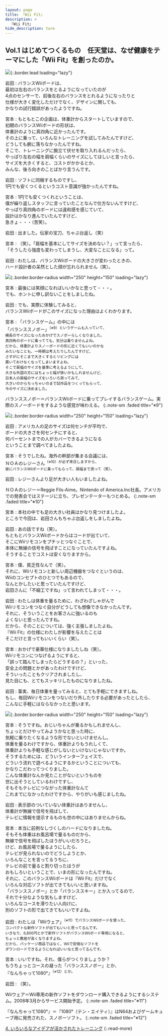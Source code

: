 ```yaml
---
layout: page
title: 『Wii Fit』
description: >
  『Wii Fit』
hide_description: ture
---
```


## Vol.1 はじめてつくるもの　任天堂は、なぜ健康をテーマにした「Wii Fit」を創ったのか。

![](/interviews/jp/wii/rfnj/vol1/img/mainvisual.jpg){:.border.lead loading="lazy"}

岩田
: バランスWiiボードは、<br>最初は左右のバランスをとるようになっていたのが<br>4点のセンサーで、前後左右のバランスをとれるようになったりと<br>仕様が大きく変化しただけでなく、デザインに関しても、<br>かなりの試行錯誤があったようですね。

宮本
: もともとこの企画は、体重計からスタートしていますので、<br>初期のバランスWiiボードの形状は、<br>体重計のように真四角に近かったんです。<br>その上に乗って、いろんなトレーニングを試してみたんですけど、<br>どうしても腑に落ちなかったんですね。<br>そこで、トレーニングに腕立て伏せを取り入れるんだったら、<br>やっぱり左右の幅を肩幅くらいのサイズにしてほしいと言ったら、<br>サイズを大きくすると、コストがかかるとか、<br>みんな、後ろ向きのことばかり言うんです。

岩田
: ソフトに同梱するものですし、<br>1円でも安くつくるというコスト意識が強かったんですね。

宮本
: 1円でも安くつくれということは、<br>僕が繰り返しスタッフに言っていたことなんで仕方ないんですけど、<br>やっぱり真四角のボードには違和感を感じていて、<br>設計はかなり進んでいたんですけど、<br>急きょ・・・（苦笑）。

岩田
: 出ました。伝家の宝刀、ちゃぶ台返し（笑）

宮本
: （笑）。「肩幅を基本にしてサイズを決めない？」って言ったら、<br>「そうしたら強度も変わってしまうし、大変なことになる」って。

岩田
: わたしは、バランスWiiボードの大きさが変わったときの、<br>ハード設計者の呆然とした顔が忘れられません（笑）。

![](/interviews/jp/wii/rfnj/vol1/img/photo8.jpg){:.border.border-radius width="250" height="150" loading="lazy"}

宮本
: 最後には笑顔になればいいかなと思って・・・。<br>でも、ホントに申し訳ないことをしましたね。

岩田
: でも、実際に体験してみると、<br>バランスWiiボードがこのサイズになった理由はよくわかります。

宮本
: 「バランスゲーム」の中には<br>「バランススノボー」<SUP>（※9）というゲームも入っていて、<br>横長のサイズになったおかげでスノボーらしくなりました。<br>真四角のボードに乗ってても、気分は乗りませんよね。<br>だから、体重計よりスノーボードの形に近くてもいいのかな<br>みたいなことも、一時期は考えたりしたんですけど、<br>さすがにそこまで大きくするとリビングには<br>置いておけなくなってしまいますよね。<br>そこで肩幅のサイズを基準に考えるようにして、<br>大きな外国の方にはちょっと幅が狭いかもしれませんけど、<br>日本人の肩幅のサイズをいろいろ測ってみて、<br>大きいのからちっちゃいのまで試作品をつくってもらって、<br>今のサイズに決めました。

バランススノボー＝バランスWiiボードに乗ってプレイするバランスゲーム。実際のスノーボードをするような感覚が味わえる。
{:.note-sm .faded title="※9"}

![](/interviews/jp/wii/rfnj/vol1/img/photo7.jpg){:.border.border-radius width="250" height="150" loading="lazy"}

岩田
: アメリカ人の足のサイズは何センチが平均で、<br>ボードの大きさを何センチにすると、<br>何パーセントまでの人がカバーできるようになる<br>ということまで調べてましたよね。

宮本
: そうでしたね。海外の幹部が集まる会議には、<br>ＮＯＡのレジーさん<SUP>（※10）が必ず来日しますから、<br>彼にバランスWiiボードに乗ってもらって、肩幅まで測って（笑）。

岩田
: レジーさんより足が大きい人もいましたよね。

ＮＯＡのレジー＝Reggie Fils-Aime。Nintendo of America.Inc社長。アメリカでの発表会ではステージに立ち、プレゼンテーターもつとめる。
{:.note-sm .faded title="※10"}

宮本
: 本社の中でも足の大きい社員はかなり見つけましたよ。<br>ところで今回は、岩田さんもちゃぶ台返しをしましたよね。

岩田
: あの話ですね（笑）。<br>もともとバランスWiiボードからはコードが出ていて、<br>そこにWiiリモコンをプチッとつなぐことで、<br>本体に無線の信号を飛ばすことになっていたんですよね。<br>そうすることでコストは安くなりますから。

宮本
: 僕、貧乏性なんで（笑）。<br>それに、Wiiリモコンと新しい周辺機器をつなぐというのは、<br>Wiiのコンセプトのひとつでもあるので、<br>なんとかしたいと思っていたんですけど、<br>岩田さんに「不細工ですね」って言われてしまって・・・。

岩田
: わたしは体重を量るために、わざわざしゃがんで<br>Wiiリモコンをつなぐ自分がどうしても想像できなかったんです。<br>それに、そういうことをお客さんに強いるのも<br>よくないと思ったんですね。<br>だから、そのことについては、強く主張しましたよね。<br>『Wii Fit』の仕様にわたしが影響を与えたことは<br>そこだけと言ってもいいくらい（笑）。

宮本
: おかげで豪華仕様になりましたしね（笑）。<br>Wiiリモコンにつなげるようにすると、<br>「誤って踏んでしまったらどうするの？」といった、<br>安全上の問題とかがあったわけですけど、<br>そういったこともクリアされましたし、<br>見た目にも、とてもスッキリしたものになりましたね。

岩田
: 事実、毎日体重を量ってみると、とても手軽にできますしね。<br>もし、毎回Wiiリモコンをつないだり外したりする必要があったとしたら、<br>こんなに手軽にはならなかったと思います。

![](/interviews/jp/wii/rfnj/vol1/img/photo9.jpg){:.border.border-radius width="250" height="150" loading="lazy"}

宮本
: そうですね。おじいちゃんが乗るかもしれませんし、<br>ちょっとだけやってみようかなと思った時に、<br>気軽に乗りたくなるような形でないといけませんし。<br>体重を量るわけですから、体重計よりもうれしくて、<br>体重計よりも手軽な感じがしないといけないじゃないですか。<br>そうするためには、どういうインターフェイスで、<br>どういう流れで遊べるようにするかということについても、<br>かなりこだわってつくりました。<br>こんな体重計なんか見たことがないというものを<br>世に出そうとしているわけですし、<br>そもそもテレビにつながった体重計なんて<br>これまでになかったわけですから、やりがいも感じましたね。

岩田
: 表示部のついていない体重計はありませんし、<br>体重計が無線で信号を飛ばして、<br>テレビに情報を提示するものも世の中にはありませんからね。

宮本
: 本当に前例なしづくしのハードになりましたね。<br>そもそも体重はお風呂場で量るものだから、<br>無線で信号を飛ばしたほうがいいだろうと。<br>けど、お風呂場で量るようにしたら、<br>テレビが見られないのでどうしようとか、<br>いろんなことを言ってるうちに、<br>テレビの前で量ると割り切ったほうが<br>おもしろいということで、いまの形になったんですね。<br>それに、このバランスWiiボードは『Wii Fit』だけでなく<br>いろんな対応ソフトが出てきてもいいと思いますね。<br>「バランススノボー」とか「バランススキー」とか入ってるので、<br>それで十分なような気もしますけど、<br>いろんなコースを滑りたい人向けに、<br>別のソフトの形で出てきてもいいですよね。

岩田
: わたしは「Wiiウェア」<SUP>（※11）でバランスWiiボードを使った、<br>コンパクトな新作ソフトが出てもいいと思ってるんです。<br>いきなり、6,800円とかで新作ソフトがバランスWiiボード専用になると、<br>ちょっと敷居が高くなりますよね。<br>だから、パッケージ商品ではなく、Wiiで安価なソフトを<br>ダウンロードできるようになればいいなと思ってるんです。

宮本
: いいですね。それ、僕らがつくりましょうか？<br>もうちょっとコースの凝った「バランススノボー」とか、<br>『なんちゃって1080°』<SUP>（※12）とか。

岩田
: （笑）。

Wiiウェア＝Wii専用の新作ソフトをダウンロード購入できるようにするシステム。2008年3月からサービス開始予定。
{:.note-sm .faded title="※11"}

『なんちゃって1080°』＝『1080°（テン・エイティ）』はN64およびゲームキューブ用に発売された、スノボーソフト。
{:.note-sm .faded title="※12"}

[4. いろいろなアイデアが活かされたトレーニング](4.md)
{:.read-more}

